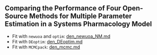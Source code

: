 ## Comparing the Performance of Four Open-Source Methods for Multiple Parameter Estimation in a Systems Pharmacology Model

* Fit with `newuoa` and `optim`: [den_newuoa_NM.md](den_newuoa_NM.md)
* Fit with `DEoptim`: [den_DEoptim.md](den_DEoptim.md)
* Fit with `MCMCpack`: [den_mcmc.md](den_mcmc.md)